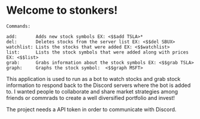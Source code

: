 # Welcome to stonkers!


```
Commands:

add:       Adds new stock symbols EX: <$$add TSLA>*
del:       Deletes stocks from the server list EX: <$$del SBUX> 
watchlist: Lists the stocks that were added EX: <$$watchlist> 
list:      Lists the stock symbols that were added along with prices EX: <$$list>
grab:      Grabs information about the stock symbols EX: <$$grab TSLA>
graph:     Graphs the stock symbol:  <$$graph MSFT>
```

This application is used to run as a bot to watch stocks and grab stock information 
to respond back to the Discord servers where the bot is added to. I wanted people to
collaborate and share market strategies among friends or commrads to create a well
diversified portfolio and invest!

The project needs a API token in order to communicate with Discord.

